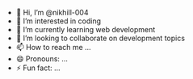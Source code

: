 - 👋 Hi, I’m @nikhill-004
- 👀 I’m interested in coding
- 🌱 I’m currently learning web development
- 💞️ I’m looking to collaborate on development topics
- 📫 How to reach me ...
- 😄 Pronouns: ...
- ⚡ Fun fact: ...

<!---
nikhill-004/nikhill-004 is a ✨ special ✨ repository because its `README.md` (this file) appears on your GitHub profile.
You can click the Preview link to take a look at your changes.
--->

